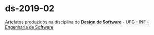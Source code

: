 # ds-2019-02
Artefatos produzidos na disciplina de [**Design de Software**](https://docs.google.com/document/d/1TzcsOhymDM4Dj4yH02uG_H6QyM0nDWA2B8z__9EmAjU/edit) - [UFG - INF - Engenharia de Software](http://www.inf.ufg.br/engenharia-de-software)
